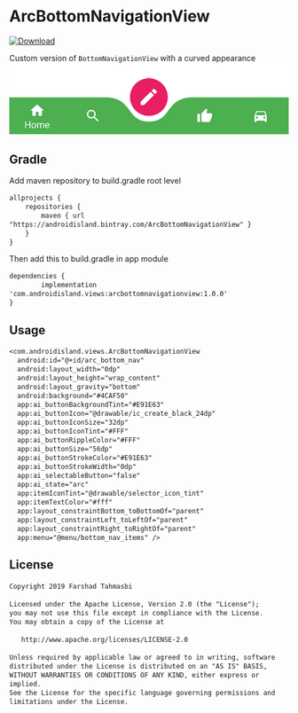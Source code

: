 
# ArcBottomNavigationView
[ ![Download](https://api.bintray.com/packages/androidisland/ArcBottomNavigationView/arcbottomnavigationview/images/download.svg)](https://bintray.com/androidisland/ArcBottomNavigationView/arcbottomnavigationview/_latestVersion)

Custom version of `BottomNavigationView` with a curved appearance
![](raw/arcbottomnav.png)

## Gradle

Add maven repository to build.gradle root level

	allprojects {
		repositories {
			maven { url "https://androidisland.bintray.com/ArcBottomNavigationView" }
		}
	}
  
Then add this to build.gradle in app module
  
  	dependencies {
	        implementation 'com.androidisland.views:arcbottomnavigationview:1.0.0'
	}

## Usage

    <com.androidisland.views.ArcBottomNavigationView  
      android:id="@+id/arc_bottom_nav"  
      android:layout_width="0dp"  
      android:layout_height="wrap_content"  
      android:layout_gravity="bottom"  
      android:background="#4CAF50"  
      app:ai_buttonBackgroundTint="#E91E63"  
      app:ai_buttonIcon="@drawable/ic_create_black_24dp"  
      app:ai_buttonIconSize="32dp"  
      app:ai_buttonIconTint="#FFF"  
      app:ai_buttonRippleColor="#FFF"  
      app:ai_buttonSize="56dp"  
      app:ai_buttonStrokeColor="#E91E63"  
      app:ai_buttonStrokeWidth="0dp"  
      app:ai_selectableButton="false"  
      app:ai_state="arc"  
      app:itemIconTint="@drawable/selector_icon_tint"  
      app:itemTextColor="#fff"  
      app:layout_constraintBottom_toBottomOf="parent"  
      app:layout_constraintLeft_toLeftOf="parent"  
      app:layout_constraintRight_toRightOf="parent"  
      app:menu="@menu/bottom_nav_items" />

## License

    Copyright 2019 Farshad Tahmasbi
    
    Licensed under the Apache License, Version 2.0 (the "License");
    you may not use this file except in compliance with the License.
    You may obtain a copy of the License at
    
       http://www.apache.org/licenses/LICENSE-2.0
    
    Unless required by applicable law or agreed to in writing, software
    distributed under the License is distributed on an "AS IS" BASIS,
    WITHOUT WARRANTIES OR CONDITIONS OF ANY KIND, either express or implied.
    See the License for the specific language governing permissions and
    limitations under the License.
